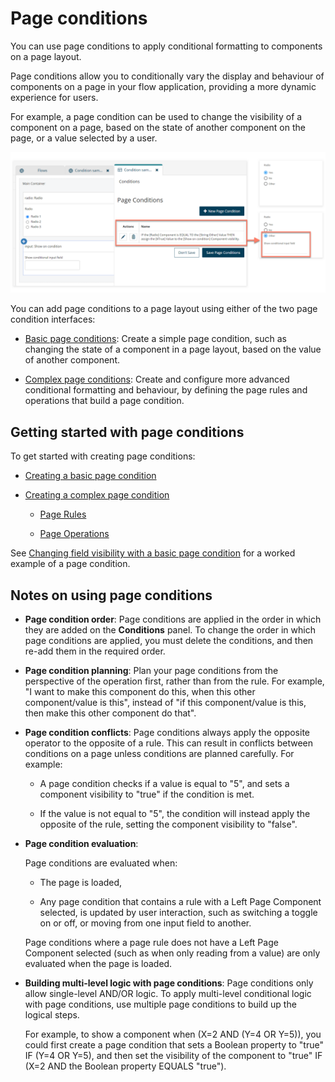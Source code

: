 # Page conditions

<head>
  <meta name="guidename" content="Flow"/>
  <meta name="context" content="GUID-a464b2d7-8eee-4b12-bf1c-0335ecf2df17"/>
</head>


You can use page conditions to apply conditional formatting to components on a page layout.

Page conditions allow you to conditionally vary the display and behaviour of components on a page in your flow application, providing a more dynamic experience for users.

For example, a page condition can be used to change the visibility of a component on a page, based on the state of another component on the page, or a value selected by a user.

![An example page condition](../Images/img-flo_Conditions_b4ecc231-f141-41cf-826a-6a0a70f21b86.png)

You can add page conditions to a page layout using either of the two page condition interfaces:

-   [Basic page conditions](flo-Conditions_basic_cfbe2a47-b326-4de9-9675-2092f11d47a2.md): Create a simple page condition, such as changing the state of a component in a page layout, based on the value of another component.

-   [Complex page conditions](flo-Conditions_complex_71527fb2-50fe-4f6f-bfbc-8eb40597f2b5.md): Create and configure more advanced conditional formatting and behaviour, by defining the page rules and operations that build a page condition.


## Getting started with page conditions

To get started with creating page conditions:

-   [Creating a basic page condition](flo-Conditions_creating_basic_0f55bd1c-c85f-4fa6-87ae-80bdaa61463c.md)

-   [Creating a complex page condition](flo-Conditions_creating_complex_6dd00a39-da3a-454d-ae20-535045971f89.md)

    -   [Page Rules](flo-Conditions_rules_c2625ff4-12fa-40da-b277-b48e9530eb86.md)

    -   [Page Operations](flo-Conditions_operations_6bca370d-9dd9-401e-822c-956bfe78c977.md)


See [Changing field visibility with a basic page condition](flo-Conditions_using_basic_b2ca49a7-b859-409b-a00a-019517b698ff.md) for a worked example of a page condition.

## Notes on using page conditions

-   **Page condition order**: Page conditions are applied in the order in which they are added on the **Conditions** panel. To change the order in which page conditions are applied, you must delete the conditions, and then re-add them in the required order.

-   **Page condition planning**: Plan your page conditions from the perspective of the operation first, rather than from the rule. For example, "I want to make this component do this, when this other component/value is this", instead of "if this component/value is this, then make this other component do that".

-   **Page condition conflicts**: Page conditions always apply the opposite operator to the opposite of a rule. This can result in conflicts between conditions on a page unless conditions are planned carefully. For example:

    -   A page condition checks if a value is equal to "5", and sets a component visibility to "true" if the condition is met.

    -   If the value is not equal to "5", the condition will instead apply the opposite of the rule, setting the component visibility to "false".

-   **Page condition evaluation**:

    Page conditions are evaluated when:

    -   The page is loaded,

    -   Any page condition that contains a rule with a Left Page Component selected, is updated by user interaction, such as switching a toggle on or off, or moving from one input field to another.

    Page conditions where a page rule does not have a Left Page Component selected \(such as when only reading from a value\) are only evaluated when the page is loaded.

-   **Building multi-level logic with page conditions**: Page conditions only allow single-level AND/OR logic. To apply multi-level conditional logic with page conditions, use multiple page conditions to build up the logical steps.

    For example, to show a component when \(X=2 AND \(Y=4 OR Y=5\)\), you could first create a page condition that sets a Boolean property to "true" IF \(Y=4 OR Y=5\), and then set the visibility of the component to "true" IF \(X=2 AND the Boolean property EQUALS "true"\).
